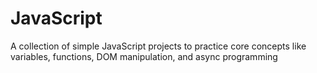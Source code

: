 # JavaScript
A collection of simple JavaScript projects to practice core concepts like variables, functions, DOM manipulation, and async programming
